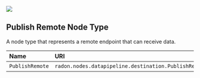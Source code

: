 ![](https://img.shields.io/badge/Status:-RELEASED-green)

## Publish Remote Node Type

A node type that represents a remote endpoint that can receive data.

| Name | URI | Version | Derived From |
|:---- |:--- |:------- |:------------ |
| `PublishRemote` | `radon.nodes.datapipeline.destination.PublishRemote` | 1.0.0 | `radon.nodes.datapipeline.destination.PublishDataEndPoint` |
